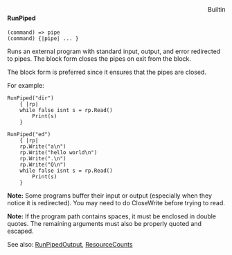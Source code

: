 <div style="float:right"><span class="builtin">Builtin</span></div>

#### RunPiped

``` suneido
(command) => pipe
(command) {|pipe| ... }
```

Runs an external program with standard input, output, and error redirected to pipes. The block form closes the pipes on exit from the block.

The block form is preferred since it ensures that the pipes are closed.

For example:

``` suneido
RunPiped("dir")
    { |rp|
    while false isnt s = rp.Read()
        Print(s)
    }

RunPiped("ed")
    { |rp|
    rp.Write("a\n")
    rp.Write("hello world\n")
    rp.Write(".\n")
    rp.Write("Q\n")
    while false isnt s = rp.Read()
        Print(s)
    }
```

**Note:** Some programs buffer their input or output (especially when they notice it is redirected). You may need to do CloseWrite before trying to read.

**Note:** If the program path contains spaces, it must be enclosed in double quotes. The remaining arguments must also be properly quoted and escaped.

See also: [RunPipedOutput](<../RunPipedOutput.md>), [ResourceCounts](<../ResourceCounts.md>)